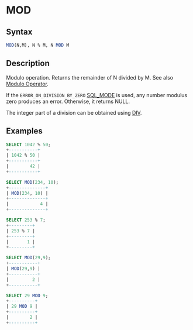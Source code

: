 # MOD

## Syntax

```sql
MOD(N,M), N % M, N MOD M
```

## Description

Modulo operation. Returns the remainder of N divided by M. See also [Modulo Operator](/built-in-functions/numeric-functions/modulo-operator).

If the `ERROR_ON_DIVISION_BY_ZERO` [SQL_MODE](/mariadb-administration/variables-and-modes/sql-mode) is used, any number modulus zero produces an error. Otherwise, it returns NULL.

The integer part of a division can be obtained using [DIV](/built-in-functions/numeric-functions/div).

## Examples

```sql
SELECT 1042 % 50;
+-----------+
| 1042 % 50 |
+-----------+
|        42 |
+-----------+

SELECT MOD(234, 10);
+--------------+
| MOD(234, 10) |
+--------------+
|            4 |
+--------------+

SELECT 253 % 7;
+---------+
| 253 % 7 |
+---------+
|       1 |
+---------+

SELECT MOD(29,9);
+-----------+
| MOD(29,9) |
+-----------+
|         2 |
+-----------+

SELECT 29 MOD 9;
+----------+
| 29 MOD 9 |
+----------+
|        2 |
+----------+
```